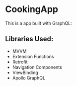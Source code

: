 # CookingApp

This is a app built with GraphQL:

## Libraries Used:

- MVVM
- Extension Functions
- Retrofit
- Navigation Components
- ViewBinding
- Apollo GraphQL
